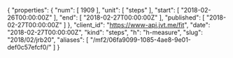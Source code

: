 {
  "properties": {
    "num": [
      1909
    ],
    "unit": [
      "steps"
    ],
    "start": [
      "2018-02-26T00:00:00Z"
    ],
    "end": [
      "2018-02-27T00:00:00Z"
    ],
    "published": [
      "2018-02-27T00:00:00Z"
    ]
  },
  "client_id": "https://www-api.jvt.me/fit",
  "date": "2018-02-27T00:00:00Z",
  "kind": "steps",
  "h": "h-measure",
  "slug": "2018/02/jrb20",
  "aliases": [
    "/mf2/06fa9099-1085-4ae8-9e01-def0c57efcf0/"
  ]
}
